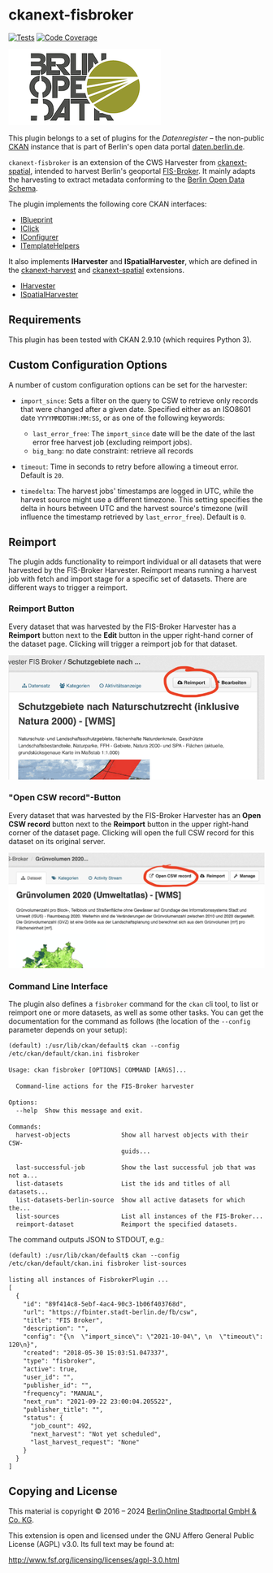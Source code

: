 # ckanext-fisbroker

[![Tests](https://github.com/berlinonline/ckanext-fisbroker/workflows/Tests/badge.svg?branch=master)](https://github.com/berlinonline/ckanext-fisbroker/actions)
[![Code Coverage](http://codecov.io/github/berlinonline/ckanext-fisbroker/coverage.svg?branch=master)](http://codecov.io/github/berlinonline/ckanext-fisbroker?branch=master)

![logo for the ckanext-fisbroker CKAN extension](logo/fisbroker-harvester-logo_small.png)

This plugin belongs to a set of plugins for the _Datenregister_ – the non-public [CKAN](https://ckan.org) instance that is part of Berlin's open data portal [daten.berlin.de](https://daten.berlin.de).

`ckanext-fisbroker` is an extension of the CWS Harvester from [ckanext-spatial](https://github.com/ckan/ckanext-spatial), intended to harvest Berlin's geoportal [FIS-Broker](https://www.stadtentwicklung.berlin.de/geoinformation/fis-broker/). It mainly adapts the harvesting to extract metadata conforming to the [Berlin Open Data Schema](https://datenregister.berlin.de/schema/berlin_od_schema.json).

The plugin implements the following core CKAN interfaces:

- [IBlueprint](https://docs.ckan.org/en/latest/extensions/plugin-interfaces.html#ckan.plugins.interfaces.IBlueprint)
- [IClick](https://docs.ckan.org/en/latest/extensions/plugin-interfaces.html#ckan.plugins.interfaces.IClick)
- [IConfigurer](https://docs.ckan.org/en/latest/extensions/plugin-interfaces.html#ckan.plugins.interfaces.IConfigurer)
- [ITemplateHelpers](https://docs.ckan.org/en/latest/extensions/plugin-interfaces.html#ckan.plugins.interfaces.ITemplateHelpers)

It also implements **IHarvester** and **ISpatialHarvester**, which are defined in the [ckanext-harvest](https://github.com/ckan/ckanext-harvest) and [ckanext-spatial](https://github.com/ckan/ckanext-spatial) extensions.

- [IHarvester](https://github.com/ckan/ckanext-harvest#the-harvesting-interface)
- [ISpatialHarvester](https://docs.ckan.org/projects/ckanext-spatial/en/latest/harvesters.html#customizing-the-harvesters)

## Requirements

This plugin has been tested with CKAN 2.9.10 (which requires Python 3).

## Custom Configuration Options

A number of custom configuration options can be set for the harvester:

- `import_since`: Sets a filter on the query to CSW to retrieve only records that were changed after a given date. Specified either as an ISO8601 date `YYYYMMDDTHH:MM:SS`, or as one of the following keywords:

  - `last_error_free`: The `import_since` date will be the date of the last error free harvest job (excluding reimport jobs).
  - `big_bang`: no date constraint: retrieve all records
- `timeout`: Time in seconds to retry before allowing a timeout error. Default is `20`.
- `timedelta`: The harvest jobs' timestamps are logged in UTC, while the harvest source might use a different timezone. This setting specifies the delta in hours between UTC and the harvest source's timezone (will influence the timestamp retrieved by `last_error_free`). Default is `0`.

## Reimport

The plugin adds functionality to reimport individual or all datasets that were harvested by the FIS-Broker Harvester.
Reimport means running a harvest job with fetch and import stage for a specific set of datasets.
There are different ways to trigger a reimport.

### Reimport Button

Every dataset that was harvested by the FIS-Broker Harvester has a **Reimport** button next to the **Edit** button in the upper right-hand corner of the dataset page.
Clicking will trigger a reimport job for that dataset.

![Screenshot eines Datensatzes "Schutzgebiete nach Naturschutzrecht" im Datenregister, mit rot hervorgehobenem Reimport-Button](image/reimport_button.png)

### "Open CSW record"-Button

Every dataset that was harvested by the FIS-Broker Harvester has an **Open CSW record** button next to the **Reimport** button in the upper right-hand corner of the dataset page.
Clicking will open the full CSW record for this dataset on its original server.

![Screenshot eines Datensatzes "Schutzgebiete nach Naturschutzrecht" im Datenregister, mit rot hervorgehobenem "Open CSW Record"-Button](image/open_csw_record_button.png)

### Command Line Interface

The plugin also defines a `fisbroker` command for the `ckan` cli tool, to list or reimport one or more datasets, as well as some other tasks.
You can get the documentation for the command as follows (the location of the `--config` parameter depends on your setup):

```
(default) :/usr/lib/ckan/default$ ckan --config /etc/ckan/default/ckan.ini fisbroker

Usage: ckan fisbroker [OPTIONS] COMMAND [ARGS]...

  Command-line actions for the FIS-Broker harvester

Options:
  --help  Show this message and exit.

Commands:
  harvest-objects              Show all harvest objects with their CSW-
                               guids...

  last-successful-job          Show the last successful job that was not a...
  list-datasets                List the ids and titles of all datasets...
  list-datasets-berlin-source  Show all active datasets for which the...
  list-sources                 List all instances of the FIS-Broker...
  reimport-dataset             Reimport the specified datasets.
```

The command outputs JSON to STDOUT, e.g.:

```
(default) :/usr/lib/ckan/default$ ckan --config /etc/ckan/default/ckan.ini fisbroker list-sources

listing all instances of FisbrokerPlugin ...
[
  {
    "id": "89f414c8-5ebf-4ac4-90c3-1b06f403768d",
    "url": "https://fbinter.stadt-berlin.de/fb/csw",
    "title": "FIS Broker",
    "description": "",
    "config": "{\n  \"import_since\": \"2021-10-04\", \n  \"timeout\": 120\n}",
    "created": "2018-05-30 15:03:51.047337",
    "type": "fisbroker",
    "active": true,
    "user_id": "",
    "publisher_id": "",
    "frequency": "MANUAL",
    "next_run": "2021-09-22 23:00:04.205522",
    "publisher_title": "",
    "status": {
      "job_count": 492,
      "next_harvest": "Not yet scheduled",
      "last_harvest_request": "None"
    }
  }
]

```

## Copying and License

This material is copyright © 2016 – 2024  [BerlinOnline Stadtportal GmbH & Co. KG](https://berlinonline.net).

This extension is open and licensed under the GNU Affero General Public License (AGPL) v3.0.
Its full text may be found at:

http://www.fsf.org/licensing/licenses/agpl-3.0.html
